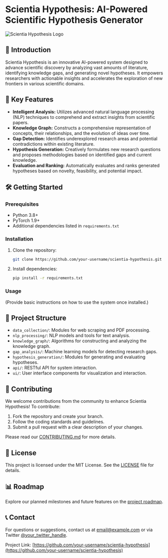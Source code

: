 # Scientia Hypothesis: AI-Powered Scientific Hypothesis Generator

![Scientia Hypothesis Logo](link_to_logo.png)

## 🌟 Introduction

Scientia Hypothesis is an innovative AI-powered system designed to advance scientific discovery by analyzing vast amounts of literature, identifying knowledge gaps, and generating novel hypotheses. It empowers researchers with actionable insights and accelerates the exploration of new frontiers in various scientific domains.

## 🚀 Key Features

- **Intelligent Analysis:** Utilizes advanced natural language processing (NLP) techniques to comprehend and extract insights from scientific papers.
- **Knowledge Graph:** Constructs a comprehensive representation of concepts, their relationships, and the evolution of ideas over time.
- **Gap Detection:** Identifies underexplored research areas and potential contradictions within existing literature.
- **Hypothesis Generation:** Creatively formulates new research questions and proposes methodologies based on identified gaps and current knowledge.
- **Evaluation and Ranking:** Automatically evaluates and ranks generated hypotheses based on novelty, feasibility, and potential impact.

## 🛠️ Getting Started

### Prerequisites

- Python 3.8+
- PyTorch 1.9+
- Additional dependencies listed in `requirements.txt`

### Installation

1. Clone the repository:
   ```bash
   git clone https://github.com/your-username/scientia-hypothesis.git
   ```

2. Install dependencies:
   ```bash
   pip install -r requirements.txt
   ```

### Usage

(Provide basic instructions on how to use the system once installed.)

## 📂 Project Structure

- `data_collection/`: Modules for web scraping and PDF processing.
- `nlp_processing/`: NLP models and tools for text analysis.
- `knowledge_graph/`: Algorithms for constructing and analyzing the knowledge graph.
- `gap_analysis/`: Machine learning models for detecting research gaps.
- `hypothesis_generation/`: Modules for generating and evaluating hypotheses.
- `api/`: RESTful API for system interaction.
- `ui/`: User interface components for visualization and interaction.

## 🤝 Contributing

We welcome contributions from the community to enhance Scientia Hypothesis! To contribute:

1. Fork the repository and create your branch.
2. Follow the coding standards and guidelines.
3. Submit a pull request with a clear description of your changes.

Please read our [CONTRIBUTING.md](CONTRIBUTING.md) for more details.

## 📄 License

This project is licensed under the MIT License. See the [LICENSE](LICENSE) file for details.

## 📊 Roadmap

Explore our planned milestones and future features on the [project roadmap](link_to_roadmap).

## 📞 Contact

For questions or suggestions, contact us at email@example.com or via Twitter [@your_twitter_handle](https://twitter.com/your_twitter_handle).

Project Link: [https://github.com/your-username/scientia-hypothesis](https://github.com/your-username/scientia-hypothesis)
```
